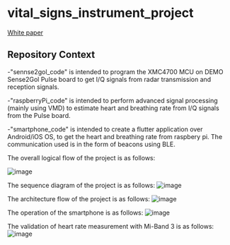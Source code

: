 # vital_signs_instrument_project
[White paper](Manual.pdf)

## Repository Context
-"sennse2gol_code" is intended to program the XMC4700 MCU on DEMO Sense2Gol Pulse board to get I/Q signals from radar transmission and reception signals.

-"raspberryPi_code" is intended to perform advanced signal processing (mainly using VMD) to estimate heart and breathing rate from I/Q signals from the Pulse board.

-"smartphone_code" is intended to create a flutter application over Android/iOS OS, to get the heart and breathing rate from raspbery pi. The communication used is in the form of beacons using BLE.

The overall logical flow of the project is as follows:

![image](https://user-images.githubusercontent.com/47445756/189482335-ecb69b67-5282-402b-89de-fa624ecdc8cf.png)


The sequence diagram of the project is as follows:
![image](https://user-images.githubusercontent.com/47445756/189482345-42dc5205-8873-4c0d-a802-9330b4ee4eac.png)


The architecture flow of the project is as follows:
![image](https://user-images.githubusercontent.com/47445756/189482367-0ec0985c-0597-4574-ab69-bfaf3e52761b.png)


The operation of the smartphone is as follows:
![image](https://user-images.githubusercontent.com/47445756/189482452-7cd9d83d-85c6-4413-95ab-1fc5759e92a0.png)


The validation of heart rate measurement with Mi-Band 3 is as follows:
![image](https://user-images.githubusercontent.com/47445756/189482463-cd7ec2db-b2d8-4b48-b2dc-888c21128c6d.png)
